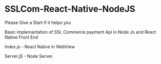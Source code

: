 # SSLCom-React-Native-NodeJS

Please Give a Start if it helps you

Basic implemantation of SSL Commerce payment Api in Node Js and React Native Front End

Index.js - React Native in WebView

Server.jS - Node Server.
